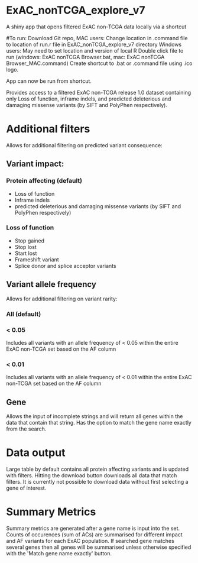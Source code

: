 # ExAC_nonTCGA_explore_v7
A shiny app that opens filtered ExAC non-TCGA data locally via a shortcut

#To run:
Download Git repo,
MAC users: Change location in .command file to location of run.r file in ExAC_nonTCGA_explore_v7 directory
Windows users: May need to set location and version of local R
Double click file to run (windows: ExAC nonTCGA Browser.bat, mac: ExAC nonTCGA Browser_MAC.command)
Create shortcut to .bat or .command file using .ico logo.

App can now be run from shortcut.



Provides access to a filtered ExAC non-TCGA release 1.0 dataset containing only Loss of function, inframe indels, and predicted deleterious and damaging missense variants (by SIFT and PolyPhen respectively).

# Additional filters
Allows for additional filtering on predicted variant consequence:
## Variant impact:
### Protein affecting (default)
- Loss of function
- Inframe indels
- predicted deleterious and damaging missense variants (by SIFT and PolyPhen respectively)

### Loss of function
- Stop gained
- Stop lost
- Start lost
- Frameshift variant
- Splice donor and splice acceptor variants

## Variant allele frequency
Allows for additional filtering on variant rarity:
### All (default)
### < 0.05
Includes all variants with an allele frequency of < 0.05 within the entire ExAC non-TCGA set based on the AF column
### < 0.01
Includes all variants with an allele frequency of < 0.01 within the entire ExAC non-TCGA set based on the AF column

## Gene
Allows the input of incomplete strings and will return all genes within the data that contain that string. Has the option to match the gene name exactly from the search. 

# Data output
Large table by default contains all protein affecting variants and is updated with filters. Hitting the download button downloads all data that match filters. It is currently not possible to download data without first selecting a gene of interest.

# Summary Metrics
Summary metrics are generated after a gene name is input into the set. Counts of occurences (sum of ACs) are summarised for different impact and AF variants for each ExAC population. If searched gene matches several genes then all genes will be summarised unless otherwise specified with the 'Match gene name exactly' button.
